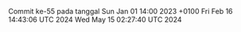 Commit ke-55 pada tanggal Sun Jan 01 14:00 2023 +0100
Fri Feb 16 14:43:06 UTC 2024
Wed May 15 02:27:40 UTC 2024
